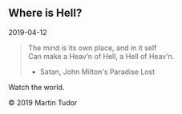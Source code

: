 ## Where is Hell?

<time>2019-04-12</time>

> The mind is its own place, and in it self<br/>
> Can make a Heav’n of Hell, a Hell of Heav’n.<br/>
>
> -   Satan, John Milton's Paradise Lost

Watch the world.

&copy; 2019 Martin Tudor
